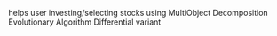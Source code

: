 helps user investing/selecting stocks using MultiObject Decomposition Evolutionary Algorithm Differential variant